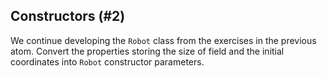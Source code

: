 ## Constructors (#2)

We continue developing the `Robot` class from the exercises in the previous
atom. Convert the properties storing the size of field and the initial
coordinates into `Robot` constructor parameters.